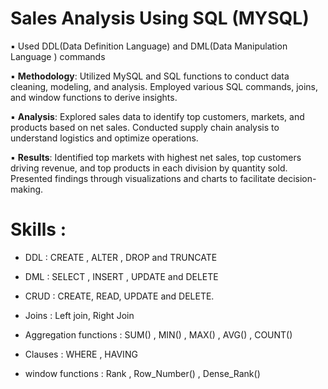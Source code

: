 # Sales Analysis Using SQL (MYSQL)

▪️ Used DDL(Data Definition Language) and DML(Data Manipulation Language ) commands

▪️ **Methodology**: Utilized MySQL and SQL functions to conduct data cleaning, modeling, and analysis. Employed various SQL commands, joins, and window functions to derive insights.

▪️ **Analysis**: Explored sales data to identify top customers, markets, and products based on net sales. Conducted supply chain analysis to understand logistics and optimize operations.

▪️ **Results**: Identified top markets with highest net sales, top customers driving revenue, and top products in each division by quantity sold. Presented findings through visualizations and charts to facilitate decision-making.

# Skills :
- DDL : CREATE , ALTER , DROP and TRUNCATE
  
- DML : SELECT , INSERT , UPDATE and DELETE
  
- CRUD : CREATE, READ, UPDATE and DELETE.
  
- Joins : Left join, Right Join
  
- Aggregation functions : SUM() , MIN() , MAX() , AVG() , COUNT()
  
- Clauses : WHERE , HAVING
  
- window functions :  Rank , Row_Number() , Dense_Rank() 

